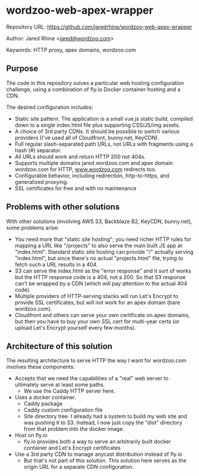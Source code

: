 # wordzoo-web-apex-wrapper

Repository URL: https://github.com/jaredrhine/wordzoo-web-apex-wrapper

Author: Jared Rhine <<jared@wordzoo.com>>

Keywords: HTTP proxy, apex domains, wordzoo.com

## Purpose

The code in this repository solves a particular web hosting
configuration challenge, using a combination of fly.io Docker
container hosting and a CDN.

The desired configuration includes:

- Static site pattern. The application is a small vue.js static build, compiled down to a single index.html file plus supporting CSS/JS/img assets.
- A choice of 3rd party CDNs. It should be possible to switch various providers (I've used all of Cloudfront, bunny.net, KeyCDN).
- Full regular slash-separated path URLs, not URLs with fragments using a hash (#) separator.
- All URLs should work and return HTTP 200 not 404s.
- Supports multiple domains jared.wordzoo.com and apex domain wordzoo.com for HTTP, www.wordzoo.com redirects too.
- Configurable behavior, including redirection, http-to-https, and generalized proxying.
- SSL certificates for free and with no maintenance

## Problems with other solutions

With other solutions (involving AWS S3, Backblaze B2, KeyCDN, bunny.net), some problems arise:

- You need more that "static site hosting"; you need richer HTTP rules for mapping a URL like "/projects" to also serve the main built JS app at "index.html". Standard static site hosting can provide "/" actually serving "index.html", but since there's no actual "projects.html" file, trying to fetch such a URL results in a 404.
- S3 can serve the index.html as the "error response" and it sort of works but the HTTP response code is a 404, not a 200. So that S3 response can't be wrapped by a CDN (which will pay attention to the actual 404 code).
- Multiple providers of HTTP-serving stacks will run Let's Encrypt to provide SSL certificates, but will not work for an apex domain (bare wordzoo.com).
- Cloudfront and others can serve your own certificate on apex domains, but then you have to buy your own SSL cert for multi-year certs (or upload Let's Encrypt yourself every few months).

## Architecture of this solution

The resulting architecture to serve HTTP the way I want for wordzoo.com involves these components:

- Accepts that we need the capabilities of a "real" web server to ultimately serve at least some paths.
  - We use the Caddy HTTP server here.
- Uses a docker container.
  - Caddy package
  - Caddy custom configuration file
  - Site directory tree. I already had a system to build my web site and was pushing it to S3. Instead, I now just copy the "dist" directory from that problem into the docker image.
- Host on fly.io
  - fly.io provides both a way to serve an arbitrarily built docker container and Let's Encrypt certificates
- Use a 3rd party CDN to manage anycast distribution instead of fly.io
  - But that's not part of this solution. This solution here serves as the origin URL for a separate CDN configuration.

